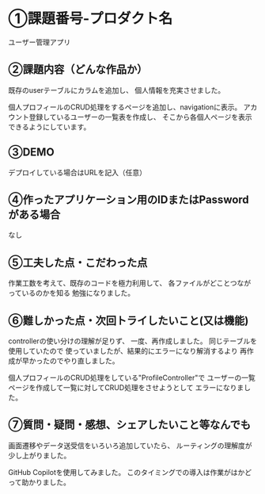 # ①課題番号-プロダクト名
ユーザー管理アプリ

## ②課題内容（どんな作品か）
既存のuserテーブルにカラムを追加し、
個人情報を充実させました。

個人プロフィールのCRUD処理をするページを追加し、navigationに表示。
アカウント登録しているユーザーの一覧表を作成し、
そこから各個人ページを表示できるようにしています。

## ③DEMO

デプロイしている場合はURLを記入（任意）

## ④作ったアプリケーション用のIDまたはPasswordがある場合

なし

## ⑤工夫した点・こだわった点
作業工数を考えて、既存のコードを極力利用して、
各ファイルがどことつながっているのかを知る
勉強になりました。


## ⑥難しかった点・次回トライしたいこと(又は機能)
controllerの使い分けの理解が足りず、
一度、再作成しました。
同じテーブルを使用していたので
使っていましたが、結果的にエラーになり解消するより
再作成が早かったのでやり直しました。

個人プロフィールのCRUD処理をしている"ProfileController"で
ユーザーの一覧ページを作成して一覧に対してCRUD処理をさせようとして
エラーになりました。

## ⑦質問・疑問・感想、シェアしたいこと等なんでも
画面遷移やデータ送受信をいろいろ追加していたら、
ルーティングの理解度が少し上がりました。

GitHub Copilotを使用してみました。
このタイミングでの導入は作業がはかどって助かりました。

